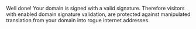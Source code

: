 Well done! Your domain is signed with a valid signature. Therefore visitors 
with enabled domain signature validation, are protected against manipulated 
translation from your domain into rogue internet addresses.
